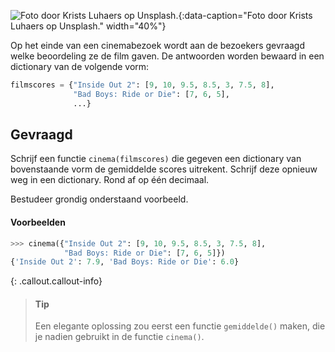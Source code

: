 
![Foto door Krists Luhaers op Unsplash.](media/krists-luhaers.jpg "Foto door Krists Luhaers op Unsplash."){:data-caption="Foto door Krists Luhaers op Unsplash." width="40%"}

Op het einde van een cinemabezoek wordt aan de bezoekers gevraagd welke beoordeling ze de film gaven. De antwoorden worden bewaard in een dictionary van de volgende vorm:

```python
filmscores = {"Inside Out 2": [9, 10, 9.5, 8.5, 3, 7.5, 8],
              "Bad Boys: Ride or Die": [7, 6, 5],
              ...}
```

## Gevraagd
Schrijf een functie `cinema(filmscores)` die gegeven een dictionary van bovenstaande vorm de gemiddelde scores uitrekent. Schrijf deze opnieuw weg in een dictionary. Rond af op één decimaal.

Bestudeer grondig onderstaand voorbeeld.

#### Voorbeelden

```python
>>> cinema({"Inside Out 2": [9, 10, 9.5, 8.5, 3, 7.5, 8],
            "Bad Boys: Ride or Die": [7, 6, 5]})
{'Inside Out 2': 7.9, 'Bad Boys: Ride or Die': 6.0}
```

{: .callout.callout-info}
> #### Tip
> Een elegante oplossing zou eerst een functie `gemiddelde()` maken, die je nadien gebruikt in de functie `cinema()`.


